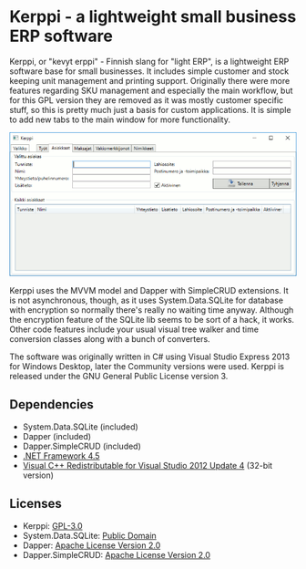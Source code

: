 # Kerppi - a lightweight small business ERP software

Kerppi, or "kevyt erppi" - Finnish slang for "light ERP", is a lightweight ERP software base for small businesses. It includes simple customer and stock keeping unit management and printing support. Originally there were more features regarding SKU management and especially the main workflow, but for this GPL version they are removed as it was mostly customer specific stuff, so this is pretty much just a basis for custom applications. It is simple to add new tabs to the main window for more functionality.

![Screenshot](screenshot.png)

Kerppi uses the MVVM model and Dapper with SimpleCRUD extensions. It is not asynchronous, though, as it uses System.Data.SQLite for database with encryption so normally there's really no waiting time anyway. Although the encryption feature of the SQLite lib seems to be sort of a hack, it works. Other code features include your usual visual tree walker and time conversion classes along with a bunch of converters.

The software was originally written in C# using Visual Studio Express 2013 for Windows Desktop, later the Community versions were used. Kerppi is released under the GNU General Public License version 3.

## Dependencies

* System.Data.SQLite (included)
* Dapper (included)
* Dapper.SimpleCRUD (included)
* [.NET Framework 4.5](https://www.microsoft.com/en-us/download/details.aspx?id=30653)
* [Visual C++ Redistributable for Visual Studio 2012 Update 4](https://www.microsoft.com/en-us/download/details.aspx?id=30679) (32-bit version)

## Licenses

* Kerppi: [GPL-3.0](http://www.gnu.org/licenses/gpl-3.0.en.html)
* System.Data.SQLite: [Public Domain](https://system.data.sqlite.org/index.html/doc/trunk/www/copyright.wiki)
* Dapper: [Apache License Version 2.0](http://www.apache.org/licenses/LICENSE-2.0)
* Dapper.SimpleCRUD: [Apache License Version 2.0](http://www.apache.org/licenses/LICENSE-2.0)
